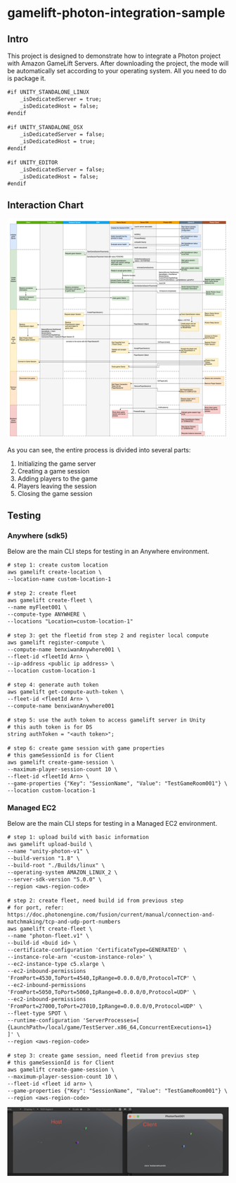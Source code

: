 # gamelift-photon-integration-sample

## Intro

This project is designed to demonstrate how to integrate a Photon project with Amazon GameLift Servers. After downloading the project, the mode will be automatically set according to your operating system. All you need to do is package it.

```
#if UNITY_STANDALONE_LINUX
    _isDedicatedServer = true;
    _isDedicatedHost = false;
#endif

#if UNITY_STANDALONE_OSX
    _isDedicatedServer = false;
    _isDedicatedHost = true;
#endif

#if UNITY_EDITOR
    _isDedicatedServer = false;
    _isDedicatedHost = false;
#endif
```

## Interaction Chart

![Interaction Chart](./Static/GameLift-Photon-Interaction.png "Interaction Chart")

As you can see, the entire process is divided into several parts:

1. Initializing the game server
2. Creating a game session
3. Adding players to the game
4. Players leaving the session
5. Closing the game session


## Testing

### Anywhere (sdk5)

Below are the main CLI steps for testing in an Anywhere environment.

```
# step 1: create custom location
aws gamelift create-location \
--location-name custom-location-1

# step 2: create fleet
aws gamelift create-fleet \
--name myFleet001 \
--compute-type ANYWHERE \
--locations "Location=custom-location-1"

# step 3: get the fleetid from step 2 and register local compute
aws gamelift register-compute \
--compute-name benxiwanAnywhere001 \
--fleet-id <fleetId Arn> \
--ip-address <public ip address> \
--location custom-location-1

# step 4: generate auth token
aws gamelift get-compute-auth-token \
--fleet-id <fleetId Arn> \
--compute-name benxiwanAnywhere001

# step 5: use the auth token to access gamelift server in Unity
# this auth token is for DS
string authToken = "<auth token>";

# step 6: create game session with game properties
# this gameSessionId is for Client
aws gamelift create-game-session \
--maximum-player-session-count 10 \
--fleet-id <fleetId Arn> \
--game-properties {"Key": "SessionName", "Value": "TestGameRoom001"} \
--location custom-location-1 
```

### Managed EC2

Below are the main CLI steps for testing in a Managed EC2 environment.

```
# step 1: upload build with basic information
aws gamelift upload-build \
--name "unity-photon-v1" \
--build-version "1.8" \
--build-root "./Builds/linux" \
--operating-system AMAZON_LINUX_2 \
--server-sdk-version "5.0.0" \
--region <aws-region-code>

# step 2: create fleet, need build id from previous step
# for port, refer: https://doc.photonengine.com/fusion/current/manual/connection-and-matchmaking/tcp-and-udp-port-numbers
aws gamelift create-fleet \
--name "photon-fleet.v1" \
--build-id <buid id> \
--certificate-configuration 'CertificateType=GENERATED' \
--instance-role-arn '<custom-instance-role>' \
--ec2-instance-type c5.xlarge \
--ec2-inbound-permissions 'FromPort=4530,ToPort=4540,IpRange=0.0.0.0/0,Protocol=TCP' \
--ec2-inbound-permissions 'FromPort=5050,ToPort=5060,IpRange=0.0.0.0/0,Protocol=UDP' \
--ec2-inbound-permissions 'FromPort=27000,ToPort=27010,IpRange=0.0.0.0/0,Protocol=UDP' \
--fleet-type SPOT \
--runtime-configuration 'ServerProcesses=[
{LaunchPath=/local/game/TestServer.x86_64,ConcurrentExecutions=1}
]' \
--region <aws-region-code>

# step 3: create game session, need fleetid from previus step
# this gameSessionId is for Client
aws gamelift create-game-session \
--maximum-player-session-count 10 \
--fleet-id <fleet id arn> \
--game-properties {"Key": "SessionName", "Value": "TestGameRoom001"} \
--region <aws-region-code>
```

![Test Connection](./Static/testConnection.png "Test Connection")